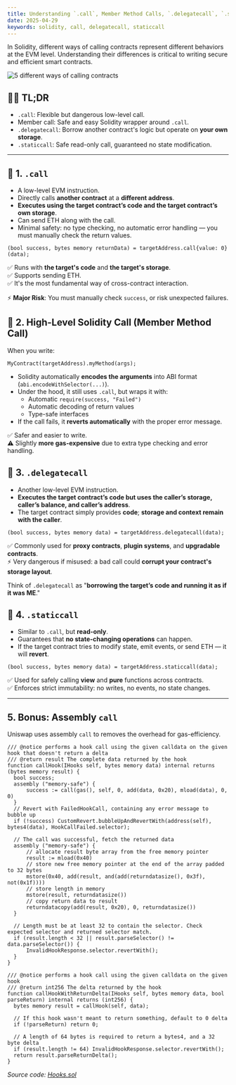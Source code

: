 ```yaml
---
title: Understanding `.call`, Member Method Calls, `.delegatecall`, `.staticcall` and assembly `call`
date: 2025-04-29
keywords: solidity, call, delegatecall, staticcall
---
```


In Solidity, different ways of calling contracts represent different behaviors at the EVM level. Understanding their differences is critical to writing secure and efficient smart contracts.

![5 different ways of calling contracts](/resources/solidity-calls/thumb.jpg)

## 🤷‍♂️ TL;DR

- `.call`: Flexible but dangerous low-level call.
- Member call: Safe and easy Solidity wrapper around `.call`.
- `.delegatecall`: Borrow another contract's logic but operate on **your own storage**.
- `.staticcall`: Safe read-only call, guaranteed no state modification.

---

## 📜 1. `.call`

- A low-level EVM instruction.
- Directly calls **another contract** at a **different address**.
- **Executes using the target contract’s code and the target contract’s own storage**.
- Can send ETH along with the call.
- Minimal safety: no type checking, no automatic error handling — you must manually check the return values.

```solidity
(bool success, bytes memory returnData) = targetAddress.call{value: 0}(data);
```

✅ Runs with **the target's code** and **the target's storage**.  
✅ Supports sending ETH.  
✅ It's the most fundamental way of cross-contract interaction.

⚡ **Major Risk**: You must manually check `success`, or risk unexpected failures.

## 📜 2. High-Level Solidity Call (Member Method Call)

When you write:

```solidity
MyContract(targetAddress).myMethod(args);
```

- Solidity automatically **encodes the arguments** into ABI format (`abi.encodeWithSelector(...)`).
- Under the hood, it still uses `.call`, but wraps it with:
  - Automatic `require(success, "Failed")`
  - Automatic decoding of return values
  - Type-safe interfaces
- If the call fails, it **reverts automatically** with the proper error message.

✅ Safer and easier to write.  
⚠️ Slightly **more gas-expensive** due to extra type checking and error handling.

## 📜 3. `.delegatecall`

- Another low-level EVM instruction.
- **Executes the target contract’s code but uses the caller’s storage, caller’s balance, and caller’s address**.
- The target contract simply provides **code**; **storage and context remain with the caller**.

```solidity
(bool success, bytes memory data) = targetAddress.delegatecall(data);
```

✅ Commonly used for **proxy contracts**, **plugin systems**, and **upgradable contracts**.  
⚡ Very dangerous if misused: a bad call could **corrupt your contract's storage layout**.

Think of `.delegatecall` as "**borrowing the target’s code and running it as if it was ME**."

## 📜 4. `.staticcall`

- Similar to `.call`, but **read-only**.
- Guarantees that **no state-changing operations** can happen.
- If the target contract tries to modify state, emit events, or send ETH — it will **revert**.

```solidity
(bool success, bytes memory data) = targetAddress.staticcall(data);
```

✅ Used for safely calling **view** and **pure** functions across contracts.  
✅ Enforces strict immutability: no writes, no events, no state changes.

---

## 5. Bonus: Assembly `call`

Uniswap uses assembly `call` to removes the overhead for gas-efficiency.

```solidity
/// @notice performs a hook call using the given calldata on the given hook that doesn't return a delta
/// @return result The complete data returned by the hook
function callHook(IHooks self, bytes memory data) internal returns (bytes memory result) {
  bool success;
  assembly ("memory-safe") {
      success := call(gas(), self, 0, add(data, 0x20), mload(data), 0, 0)
  }
  // Revert with FailedHookCall, containing any error message to bubble up
  if (!success) CustomRevert.bubbleUpAndRevertWith(address(self), bytes4(data), HookCallFailed.selector);

  // The call was successful, fetch the returned data
  assembly ("memory-safe") {
      // allocate result byte array from the free memory pointer
      result := mload(0x40)
      // store new free memory pointer at the end of the array padded to 32 bytes
      mstore(0x40, add(result, and(add(returndatasize(), 0x3f), not(0x1f))))
      // store length in memory
      mstore(result, returndatasize())
      // copy return data to result
      returndatacopy(add(result, 0x20), 0, returndatasize())
  }

  // Length must be at least 32 to contain the selector. Check expected selector and returned selector match.
  if (result.length < 32 || result.parseSelector() != data.parseSelector()) {
      InvalidHookResponse.selector.revertWith();
  }
}

/// @notice performs a hook call using the given calldata on the given hook
/// @return int256 The delta returned by the hook
function callHookWithReturnDelta(IHooks self, bytes memory data, bool parseReturn) internal returns (int256) {
  bytes memory result = callHook(self, data);

  // If this hook wasn't meant to return something, default to 0 delta
  if (!parseReturn) return 0;

  // A length of 64 bytes is required to return a bytes4, and a 32 byte delta
  if (result.length != 64) InvalidHookResponse.selector.revertWith();
  return result.parseReturnDelta();
}
```

_Source code: [Hooks.sol](https://github.com/Uniswap/v4-core/blob/a7cf038cd568801a79a9b4cf92cd5b52c95c8585/src/libraries/Hooks.sol#L131)_
